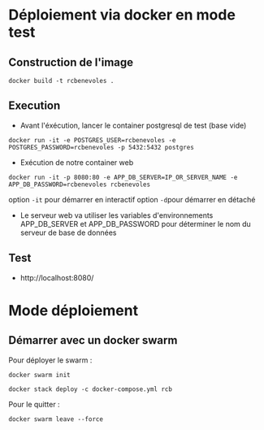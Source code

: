 # Déploiement via docker en mode test

## Construction de l'image

`docker build -t rcbenevoles .`

## Execution

- Avant l'éxécution, lancer le container postgresql de test (base vide)

`docker run -it -e POSTGRES_USER=rcbenevoles -e POSTGRES_PASSWORD=rcbenevoles -p 5432:5432 postgres`

- Exécution de notre container web

`docker run -it -p 8080:80 -e APP_DB_SERVER=IP_OR_SERVER_NAME -e APP_DB_PASSWORD=rcbenevoles rcbenevoles`

option `-it` pour démarrer en interactif
option `-d`pour démarrer en détaché

- Le serveur web va utiliser les variables d'environnements APP_DB_SERVER et APP_DB_PASSWORD pour déterminer le nom du serveur de base de données

## Test

- http://localhost:8080/

# Mode déploiement

## Démarrer avec un docker swarm

Pour déployer le swarm :

`docker swarm init`

`docker stack deploy -c docker-compose.yml rcb`

Pour le quitter :

`docker swarm leave --force`

